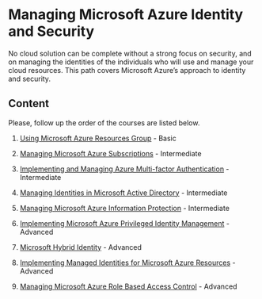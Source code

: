 # Managing Microsoft Azure Identity and Security

No cloud solution can be complete without a strong focus on security, and on managing the identities of the individuals who will use and manage your cloud resources. This path covers Microsoft Azure’s approach to identity and security.

## Content

Please, follow up the order of the courses are listed below.

1. [Using Microsoft Azure Resources Group](https://app.pluralsight.com/library/courses/microsoft-azure-resource-groups-using/table-of-contents) - Basic

2. [Managing Microsoft Azure Subscriptions](https://app.pluralsight.com/library/courses/microsoft-azure-subscriptions-managing/table-of-contents) - Intermediate

3. [Implementing and Managing Azure Multi-factor Authentication](https://app.pluralsight.com/library/courses/azure-multi-factor-authentication-implementing-managing/table-of-contents) - Intermediate

4. [Managing Identities in Microsoft Active Directory](https://app.pluralsight.com/library/courses/microsoft-azure-active-directory-managing-identities/table-of-contents) - Intermediate

5. [Managing Microsoft Azure Information Protection](https://app.pluralsight.com/library/courses/microsoft-azure-information-protection-managing/table-of-contents) - Intermediate

6. [Implementing Microsoft Azure Privileged Identity Management](https://app.pluralsight.com/library/courses/microsoft-azure-privileged-identity-management-implementing/table-of-contents) - Advanced

7. [Microsoft Hybrid Identity](https://app.pluralsight.com/library/courses/microsoft-hybrid-identity-overview/table-of-contents) - Advanced

8. [Implementing Managed Identities for Microsoft Azure Resources](https://app.pluralsight.com/library/courses/microsoft-azure-resources-managed-identities-implementing/table-of-contents) - Advanced

9. [Managing Microsoft Azure Role Based Access Control](https://app.pluralsight.com/library/courses/microsoft-azure-role-based-access-control-managing/table-of-contents) - Advanced